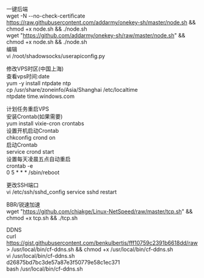 
一键后端<br>
wget -N --no-check-certificate https://raw.githubusercontent.com/addarmy/onekey-sh/master/node.sh && chmod +x node.sh && ./node.sh<br>
wget "https://github.com/addarmy/onekey-sh/raw/master/node.sh" && chmod +x node.sh && ./node.sh<br>
编辑<br>
vi /root/shadowsocks/userapiconfig.py<br>

修改VPS时区(中国上海)<br>
查看vps时间:date<br>
yum -y install ntpdate ntp<br>
cp /usr/share/zoneinfo/Asia/Shanghai /etc/localtime<br>
ntpdate time.windows.com<br>

计划任务重启VPS<br>
安装Crontab(如果需要)<br>
yum install vixie-cron crontabs<br>
设置开机启动Crontab<br>
chkconfig crond on<br>
启动Crontab<br>
service crond start<br>
设置每天凌晨五点自动重启<br>
crontab -e<br>
0 5 * * * /sbin/reboot<br>

更改SSH端口<br>
vi /etc/ssh/sshd_config
service sshd restart

BBR/锐速加速<br>
wget "https://github.com/chiakge/Linux-NetSpeed/raw/master/tcp.sh" && chmod +x tcp.sh && ./tcp.sh<br>

DDNS<br>
curl https://gist.githubusercontent.com/benkulbertis/fff10759c2391b6618dd/raw > /usr/local/bin/cf-ddns.sh && chmod +x /usr/local/bin/cf-ddns.sh<br>
vi  /usr/local/bin/cf-ddns.sh<br>
d26875bd7bc3de57a87e3f50779e58c1ec371<br>
bash /usr/local/bin/cf-ddns.sh<br>
